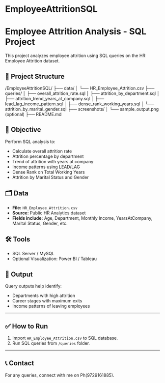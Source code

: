 # EmployeeAttritionSQL
# Employee Attrition Analysis - SQL Project

This project analyzes employee attrition using SQL queries on the HR Employee Attrition dataset.

## 📂 Project Structure
/EmployeeAttritionSQL/
├── data/
│ └── HR_Employee_Attrition.csv
├── queries/
│ ├── overall_attrition_rate.sql
│ ├── attrition_by_department.sql
│ ├── attrition_trend_years_at_company.sql
│ ├── lead_lag_income_pattern.sql
│ ├── dense_rank_working_years.sql
│ └── attrition_by_marital_gender.sql
├── screenshots/
│ └── sample_output.png (optional)
├── README.md



## 📌 Objective
Perform SQL analysis to:
- Calculate overall attrition rate
- Attrition percentage by department
- Trend of attrition with years at company
- Income patterns using LEAD/LAG
- Dense Rank on Total Working Years
- Attrition by Marital Status and Gender

## 🗂️ Data
- **File:** `HR_Employee_Attrition.csv`
- **Source:** Public HR Analytics dataset
- **Fields include:** Age, Department, Monthly Income, YearsAtCompany, Marital Status, Gender, etc.

## 🛠️ Tools
- SQL Server / MySQL
- Optional Visualization: Power BI / Tableau

## 🚀 Output
Query outputs help identify:
- Departments with high attrition
- Career stages with maximum exits
- Income patterns of leaving employees

---

## ✅ How to Run
1. Import `HR_Employee_Attrition.csv` to SQL database.
2. Run SQL queries from `/queries` folder.

---

## 📞 Contact
For any queries, connect with me on Ph(9729161885).


